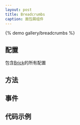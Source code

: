 ```yaml
---
layout: post
title: Breadcrumbs
caption: 面包屑组件
---
```


{% demo gallery/breadcrumbs %}

## 配置

包含[Brick](/brix/core/brick)的所有配置


## 方法


## 事件


## 代码示例
